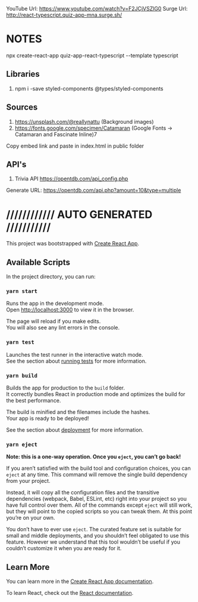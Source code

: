YouTube Url: https://www.youtube.com/watch?v=F2JCjVSZlG0
Surge Url: http://react-typescript.quiz-app-mna.surge.sh/

# NOTES

npx create-react-app quiz-app-react-typescript --template typescript

## Libraries
1. npm i -save styled-components @types/styled-components

## Sources
1. https://unsplash.com/@reallynattu (Background images)
2. https://fonts.google.com/specimen/Catamaran (Google Fonts -> Catamaran and Fascinate Inline)7

Copy embed link and paste in index.html in public folder
##### <link href="https://fonts.googleapis.com/css2?family=Catamaran:wght@700&family=Fascinate+Inline&display=swap" rel="stylesheet">

## API's
1. Trivia API https://opentdb.com/api_config.php

Generate URL: https://opentdb.com/api.php?amount=10&type=multiple

# //////////// AUTO GENERATED ///////////

This project was bootstrapped with [Create React App](https://github.com/facebook/create-react-app).

## Available Scripts

In the project directory, you can run:

### `yarn start`

Runs the app in the development mode.<br />
Open [http://localhost:3000](http://localhost:3000) to view it in the browser.

The page will reload if you make edits.<br />
You will also see any lint errors in the console.

### `yarn test`

Launches the test runner in the interactive watch mode.<br />
See the section about [running tests](https://facebook.github.io/create-react-app/docs/running-tests) for more information.

### `yarn build`

Builds the app for production to the `build` folder.<br />
It correctly bundles React in production mode and optimizes the build for the best performance.

The build is minified and the filenames include the hashes.<br />
Your app is ready to be deployed!

See the section about [deployment](https://facebook.github.io/create-react-app/docs/deployment) for more information.

### `yarn eject`

**Note: this is a one-way operation. Once you `eject`, you can’t go back!**

If you aren’t satisfied with the build tool and configuration choices, you can `eject` at any time. This command will remove the single build dependency from your project.

Instead, it will copy all the configuration files and the transitive dependencies (webpack, Babel, ESLint, etc) right into your project so you have full control over them. All of the commands except `eject` will still work, but they will point to the copied scripts so you can tweak them. At this point you’re on your own.

You don’t have to ever use `eject`. The curated feature set is suitable for small and middle deployments, and you shouldn’t feel obligated to use this feature. However we understand that this tool wouldn’t be useful if you couldn’t customize it when you are ready for it.

## Learn More

You can learn more in the [Create React App documentation](https://facebook.github.io/create-react-app/docs/getting-started).

To learn React, check out the [React documentation](https://reactjs.org/).

